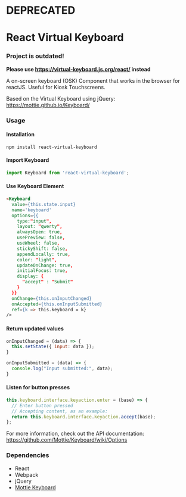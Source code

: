 # DEPRECATED

React Virtual Keyboard
=====================

### Project is outdated!

**Please use https://virtual-keyboard.js.org/react/ instead**

A on-screen keyboard (OSK) Component that works in the browser for reactJS. Useful for Kiosk Touchscreens.

Based on the Virtual Keyboard using jQuery:
https://mottie.github.io/Keyboard/

### Usage

#### Installation
```
npm install react-virtual-keyboard
```

#### Import Keyboard
```javascript
import Keyboard from 'react-virtual-keyboard';
```

#### Use Keyboard Element
```html
<Keyboard 
  value={this.state.input}
  name='keyboard'
  options={{
    type:"input",
    layout: "qwerty",
    alwaysOpen: true,
    usePreview: false,
    useWheel: false,
    stickyShift: false,
    appendLocally: true,
    color: "light",
    updateOnChange: true,
    initialFocus: true,
    display: {
      "accept" : "Submit"
    }
  }}
  onChange={this.onInputChanged}
  onAccepted={this.onInputSubmitted}
  ref={k => this.keyboard = k}
/>
```

#### Return updated values
```javascript
onInputChanged = (data) => {
  this.setState({ input: data });
}

onInputSubmitted = (data) => {
  console.log("Input submitted:", data);
}
```

#### Listen for button presses
```javascript
this.keyboard.interface.keyaction.enter = (base) => {
  // Enter button pressed
  // Accepting content, as an example:
  return this.keyboard.interface.keyaction.accept(base);
};
```

For more information, check out the API documentation: https://github.com/Mottie/Keyboard/wiki/Options

### Dependencies

* React
* Webpack
* jQuery
* [Mottie Keyboard](https://mottie.github.io/Keyboard/)
